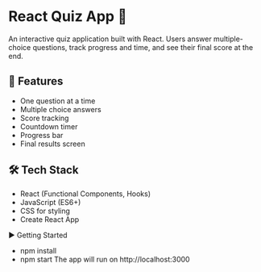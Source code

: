 # React Quiz App 🧠

An interactive quiz application built with React. Users answer multiple-choice questions, track progress and time, and see their final score at the end.

## 🚀 Features

- One question at a time
- Multiple choice answers
- Score tracking
- Countdown timer
- Progress bar
- Final results screen

## 🛠️ Tech Stack

- React (Functional Components, Hooks)
- JavaScript (ES6+)
- CSS for styling
- Create React App

▶️ Getting Started

- npm install
- npm start
The app will run on http://localhost:3000

